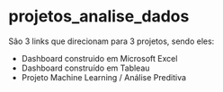 # projetos_analise_dados
Sâo 3 links que direcionam para 3 projetos, sendo eles:
- Dashboard construido em Microsoft Excel
- Dashboard construído em Tableau
- Projeto Machine Learning / Análise Preditiva
 

